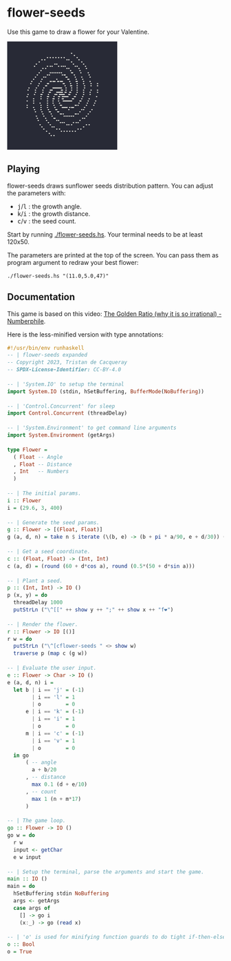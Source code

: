 # flower-seeds

Use this game to draw a flower for your Valentine.

![Playing the game](flower-seeds.png)


## Playing

flower-seeds draws sunflower seeds distribution pattern.
You can adjust the parameters with:

- <kbd>j</kbd>/<kbd>l</kbd> : the growth angle.
- <kbd>k</kbd>/<kbd>i</kbd> : the growth distance.
- <kbd>c</kbd>/<kbd>v</kbd> : the seed count.

Start by running [./flower-seeds.hs](flower-seeds.hs).
Your terminal needs to be at least 120x50.

The parameters are printed at the top of the screen.
You can pass them as program argument to redraw your best flower:

```ShellSession
./flower-seeds.hs "(11.0,5.0,47)"
```


## Documentation

This game is based on this video: [The Golden Ratio (why it is so irrational) - Numberphile](https://www.youtube.com/watch?v=sj8Sg8qnjOg).

Here is the less-minified version with type annotations:

```haskell
#!/usr/bin/env runhaskell
-- | flower-seeds expanded
-- Copyright 2023, Tristan de Cacqueray
-- SPDX-License-Identifier: CC-BY-4.0

-- | 'System.IO' to setup the terminal
import System.IO (stdin, hSetBuffering, BufferMode(NoBuffering))

-- | 'Control.Concurrent' for sleep
import Control.Concurrent (threadDelay)

-- | 'System.Environment' to get command line arguments
import System.Environment (getArgs)

type Flower =
  ( Float -- Angle
  , Float -- Distance
  , Int   -- Numbers
  )

-- | The initial params.
i :: Flower
i = (29.6, 3, 400)

-- | Generate the seed params.
g :: Flower -> [(Float, Float)]
g (a, d, n) = take n $ iterate (\(b, e) -> (b + pi * a/90, e + d/30)) (0,0)

-- | Get a seed coordinate.
c :: (Float, Float) -> (Int, Int)
c (a, d) = (round (60 + d*cos a), round (0.5*(50 + d*sin a)))

-- | Plant a seed.
p :: (Int, Int) -> IO ()
p (x, y) = do
  threadDelay 1000
  putStrLn ("\^[[" ++ show y ++ ";" ++ show x ++ "f❤")

-- | Render the flower.
r :: Flower -> IO [()]
r w = do
  putStrLn ("\^[cflower-seeds " <> show w)
  traverse p (map c (g w))

-- | Evaluate the user input.
e :: Flower -> Char -> IO ()
e (a, d, n) i =
  let b | i == 'j' = (-1)
        | i == 'l' = 1
        | o        = 0
      e | i == 'k' = (-1)
        | i == 'i' = 1
        | o        = 0
      m | i == 'c' = (-1)
        | i == 'v' = 1
        | o        = 0
  in go
      ( -- angle
        a + b/20
      , -- distance
        max 0.1 (d + e/10)
      , -- count
        max 1 (n + m*17)
      )

-- | The game loop.
go :: Flower -> IO ()
go w = do
  r w
  input <- getChar
  e w input

-- | Setup the terminal, parse the arguments and start the game.
main :: IO ()
main = do
  hSetBuffering stdin NoBuffering
  args <- getArgs
  case args of
    [] -> go i
    (x:_) -> go (read x)

-- | 'o' is used for minifying function guards to do tight if-then-else.
o :: Bool
o = True
```
